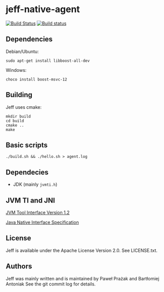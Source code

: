 # jeff-native-agent

[![Build Status](https://travis-ci.org/pawelprazak/jeff-native-agent.svg?branch=master)](https://travis-ci.org/pawelprazak/jeff-native-agent)
[![Build status](https://ci.appveyor.com/api/projects/status/8sjmq6gs13c44lgp?svg=true)](https://ci.appveyor.com/project/pawelprazak/jeff-native-agent)

## Dependencies
Debian/Ubuntu:

    sudo apt-get install libboost-all-dev

Windows:

    choco install boost-msvc-12

## Building

Jeff uses cmake:

    mkdir build
    cd build
    cmake ..
    make

## Basic scripts

    ./build.sh && ./hello.sh > agent.log

## Dependecies

- JDK (mainly `jvmti.h`)

## JVM TI and JNI

[JVM Tool Interface Version 1.2](https://docs.oracle.com/javase/8/docs/platform/jvmti/jvmti.html)

[Java Native Interface Specification](https://docs.oracle.com/javase/8/docs/technotes/guides/jni/spec/jniTOC.html)

## License

Jeff is available under the Apache License Version 2.0. See LICENSE.txt.

## Authors

Jeff was mainly written and is maintained by Paweł Prażak and Bartłomiej Antoniak
See the git commit log for details.
